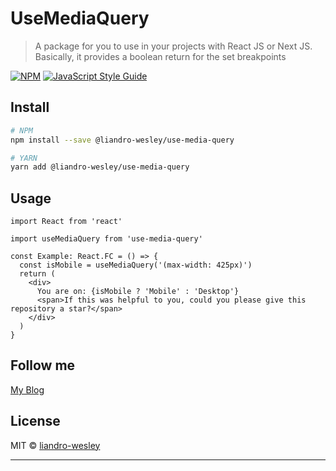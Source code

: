 # UseMediaQuery

> A package for you to use in your projects with React JS or Next JS. Basically, it provides a boolean return for the set breakpoints

[![NPM](https://img.shields.io/npm/v/@liandro-wesley/use-media-query.svg)](https://www.npmjs.com/package/@liandro-wesley/use-media-query) [![JavaScript Style Guide](https://img.shields.io/badge/code_style-standard-brightgreen.svg)](https://standardjs.com)

## Install

```bash
# NPM
npm install --save @liandro-wesley/use-media-query

# YARN
yarn add @liandro-wesley/use-media-query
```

## Usage

```tsx
import React from 'react'

import useMediaQuery from 'use-media-query'

const Example: React.FC = () => {
  const isMobile = useMediaQuery('(max-width: 425px)')
  return (
    <div>
      You are on: {isMobile ? 'Mobile' : 'Desktop'}
      <span>If this was helpful to you, could you please give this repository a star?</span>
    </div>
  )
}
```


## Follow me

[My Blog](https://liandrowesley.dev)

## License

MIT © [liandro-wesley](https://github.com/liandro-wesley)

---